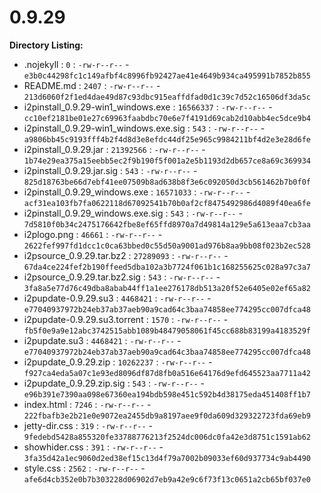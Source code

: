 0.9.29
======

**Directory Listing:**

 - .nojekyll : `0` : `-rw-r--r--` - `e3b0c44298fc1c149afbf4c8996fb92427ae41e4649b934ca495991b7852b855`
 - README.md : `2407` : `-rw-r--r--` - `213d6060f2f1ed4dae49d87c93dbc915eaffdfad0d1c39c7d52c16506df3da5c`
 - i2pinstall_0.9.29-win1_windows.exe : `16566337` : `-rw-r--r--` - `cc10ef2181be01e27c69963faabdbc70e6e7f4191d69cab2d10abb4ec5dce9b4`
 - i2pinstall_0.9.29-win1_windows.exe.sig : `543` : `-rw-r--r--` - `a9806bb45c9193fff4b2f4d8d3e8efdc44df25e965c9984211bf4d2e3e28d6fe`
 - i2pinstall_0.9.29.jar : `21392566` : `-rw-r--r--` - `1b74e29ea375a15eebb5ec2f9b190f5f001a2e5b1193d2db657ce8a69c369934`
 - i2pinstall_0.9.29.jar.sig : `543` : `-rw-r--r--` - `825d18763be66d7ebf41ee07509b8ad638b8f3e6c092050d3cb561462b7b0f0f`
 - i2pinstall_0.9.29_windows.exe : `16571033` : `-rw-r--r--` - `acf31ea103fb7fa0622118d67092541b70b0af2cf8475492986d4089f40ea6fe`
 - i2pinstall_0.9.29_windows.exe.sig : `543` : `-rw-r--r--` - `7d5810f0b34c2475176642fbe8ef65ffd8970a7d49814a129e5a613eaa7cb3aa`
 - i2plogo.png : `46661` : `-rw-r--r--` - `2622fef997fd1dcc1c0ca63bbed0c55d50a9001ad976b8aa9bb08f023b2ec528`
 - i2psource_0.9.29.tar.bz2 : `27289093` : `-rw-r--r--` - `67da4ce224fef2b190ffeed5dba102a3b7724f061b1c168255625c028a97c3a7`
 - i2psource_0.9.29.tar.bz2.sig : `543` : `-rw-r--r--` - `3fa8a5e77d76c49dba8abab44ff1a1ee276178db513a20f52e6405e02ef65a82`
 - i2pupdate-0.9.29.su3 : `4468421` : `-rw-r--r--` - `e77040937972b24eb37ab37aeb90a9cad64c3baa74858ee774295cc007dfca48`
 - i2pupdate-0.9.29.su3.torrent : `1570` : `-rw-r--r--` - `fb5f0e9a9e12abc3742515abb1089b48479058061f45cc688b83199a4183529f`
 - i2pupdate.su3 : `4468421` : `-rw-r--r--` - `e77040937972b24eb37ab37aeb90a9cad64c3baa74858ee774295cc007dfca48`
 - i2pupdate_0.9.29.zip : `10262237` : `-rw-r--r--` - `f927ca4eda5a07c1e93ed8096df87d8fb0a516e64176d9efd645523aa7711a42`
 - i2pupdate_0.9.29.zip.sig : `543` : `-rw-r--r--` - `e96b391e7390aa098e67360ea194bdb598e451c592b4d38175eda451408ff1b7`
 - index.html : `7246` : `-rw-r--r--` - `222fbafb3e2b21e0e9072ea2455db9a8197aee9f0da609d329322723fda69eb9`
 - jetty-dir.css : `319` : `-rw-r--r--` - `9fedebd5428a855320fe33788776213f2524dc006dc0fa42e3d8751c1591ab62`
 - showhider.css : `391` : `-rw-r--r--` - `3fa35d42a1ec9060d2ed38ef15c13d4f79a7002b09033ef60d937734c9ab4490`
 - style.css : `2562` : `-rw-r--r--` - `afe6d4cb352e0b7b303228d06902d7eb9a42e9c6f73f13c0651a2cb65bf037e0`
